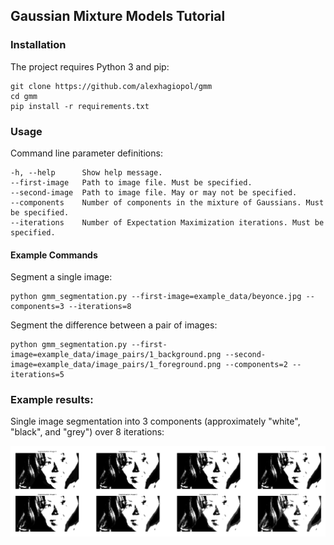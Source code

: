 ## Gaussian Mixture Models Tutorial

### Installation
The project requires Python 3 and pip: 

    git clone https://github.com/alexhagiopol/gmm
    cd gmm
    pip install -r requirements.txt

### Usage
Command line parameter definitions:

    -h, --help      Show help message.
    --first-image   Path to image file. Must be specified.
    --second-image  Path to image file. May or may not be specified.
    --components    Number of components in the mixture of Gaussians. Must be specified.
    --iterations    Number of Expectation Maximization iterations. Must be specified.

#### Example Commands
Segment a single image:

    python gmm_segmentation.py --first-image=example_data/beyonce.jpg --components=3 --iterations=8

Segment the difference between a pair of images:

    python gmm_segmentation.py --first-image=example_data/image_pairs/1_background.png --second-image=example_data/image_pairs/1_foreground.png --components=2 --iterations=5

### Example results:
Single image segmentation into 3 components (approximately "white", "black", and "grey") over 8 iterations:
    
![example_results](example_data/example_results.png)
